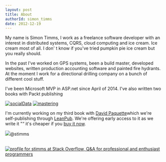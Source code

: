```yaml
---
layout: post
title: About
authorId: simon_timms
date: 2012-12-19
---
```


My name is Simon Timms, I work as a freelance software developer with an interest in distributed systems, CQRS, cloud computing and ice cream. Ice cream most of all. I don' t know if you've tried pumpkin pie ice cream but you really should.

In the past I've worked on GPS systems, been a build master, developed websites, written production accounting software and painted fire hydrants. At the moment I work for a directional drilling company on a bunch of different cool stuff.

I've been Microsoft MVP in ASP.net since April of 2014. I've also written two books with Packt publishing

[![socialData](https://stimms.files.wordpress.com/2012/12/socialdata.jpg)](https://stimms.files.wordpress.com/2012/12/socialdata.jpg) [![mastering](https://stimms.files.wordpress.com/2012/12/mastering.jpeg)](https://stimms.files.wordpress.com/2012/12/mastering.jpeg)

I'm currently working on my third book with [David Paquette](http://www.davepaquette.com/)which we're self-publishing through [LeanPub](https://leanpub.com/evolvinglegacyaspnetapplications). We're offering early access to it as we write it "“ it's cheaper if you [buy it now](https://leanpub.com/evolvinglegacyaspnetapplications).



[![](https://twimg0-a.akamaihd.net/a/1356725833/images/resources/twitter-bird-white-on-blue.png)](http://twitter.com/stimms)@stimms

[  
![profile for stimms at Stack Overflow, Q&A for professional and enthusiast programmers](http://stackoverflow.com/users/flair/361.png "profile for stimms at Stack Overflow, Q&A for professional and enthusiast programmers")  
](http://stackoverflow.com/users/361/stimms)



